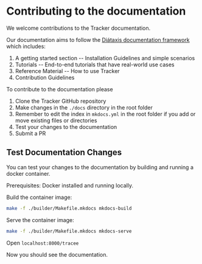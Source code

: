 # Contributing to the documentation

We welcome contributions to the Tracker documentation.

Our documentation aims to follow the [Diátaxis documentation framework](https://diataxis.fr/) which includes:

1. A getting started section -- Installation Guidelines and simple scenarios
2. Tutorials -- End-to-end tutorials that have real-world use cases
3. Reference Material -- How to use Tracker
4. Contribution Guidelines

To contribute to the documentation please

1. Clone the Tracker GitHub repository
2. Make changes in the `./docs` directory in the root folder
3. Remember to edit the index in `mkdocs.yml` in the root folder if you add or move existing files or directories
4. Test your changes to the documentation
5. Submit a PR

## Test Documentation Changes

You can test your changes to the documentation by building and running a docker container.

Prerequisites: Docker installed and running locally.

Build the container image:
```bash
make -f ./builder/Makefile.mkdocs mkdocs-build
```

Serve the container image:
```bash
make -f ./builder/Makefile.mkdocs mkdocs-serve
```

Open `localhost:8000/tracee`

Now you should see the documentation.


